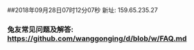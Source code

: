##2018年09月28日07时12分07秒 新址: 159.65.235.27
### 兔友常见问题及解答: https://github.com/wanggonging/d/blob/w/FAQ.md
